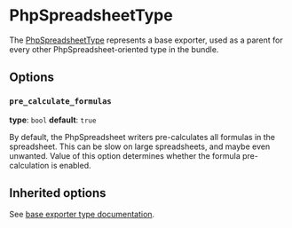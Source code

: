 # PhpSpreadsheetType

The [PhpSpreadsheetType](https://github.com/Kreyu/data-table-bundle/blob/main/src/Exporter/Type/PhpSpreadsheetType.php) represents a base exporter, 
used as a parent for every other PhpSpreadsheet-oriented type in the bundle.

## Options

### `pre_calculate_formulas`

**type**: `bool` **default**: `true`

By default, the PhpSpreadsheet writers pre-calculates all formulas in the spreadsheet. 
This can be slow on large spreadsheets, and maybe even unwanted. 
Value of this option determines whether the formula pre-calculation is enabled.

## Inherited options

See [base exporter type documentation](/reference/exporting/#exportertype).
